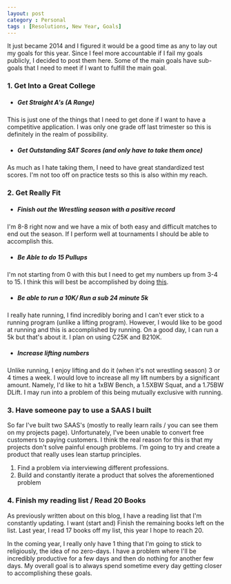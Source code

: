 ```yaml
---
layout: post
category : Personal
tags : [Resolutions, New Year, Goals]
---
```

It just became 2014 and I figured it would be a good time as any to lay out my goals for this year. 
Since I feel more accountable if I fail my goals publicly, I decided to post them here. Some of the main goals 
have sub-goals that I need to meet if I want to fulfill the main goal.

### 1. Get Into a Great College
 * ##### Get Straight A's (A Range) 
 This is just one of the things that I need to get done if I want to have a competitive application. I was only 
 one grade off last trimester so this is definitely in the realm of possibility.  
 * ##### Get Outstanding SAT Scores (and only have to take them once)
 As much as I hate taking them, I need to have great standardized test scores. I'm not too off on practice
 tests so this is also within my reach.
 
### 2. Get Really Fit
 * ##### Finish out the Wrestling season with a positive record
 I'm 8-8 right now and we have a mix of both easy and difficult matches to end out the season. If I perform well
 at tournaments I should be able to accomplish this.
 * ##### Be Able to do 15 Pullups
 I'm not starting from 0 with this but I need to get my numbers up from 3-4 to 15. I think this will best be
 accomplished by doing <a href="http://manlypat.wordpress.com/2009/02/24/armstrong-pull-up-program/">this</a>. 
 * ##### Be able to run a 10K/ Run a sub 24 minute 5k
 I really hate running, I find incredibly boring and I can't ever stick to a running program (unlike a lifting program).
 However, I would like to be good at running and this is accomplished by running. On a good day, I can run a 5k but
 that's about it. I plan on using C25K and B210K.
 * ##### Increase lifting numbers
 Unlike running, I enjoy lifting and do it (when it's not wrestling season) 3 or 4 times a week. I would love to
 increase all my lift numbers by a significant amount. Namely, I'd like to hit a 1xBW Bench, a 1.5XBW Squat, and a 
 1.75BW DLift. I may run into a problem of this being mutually exclusive with running. 

### 3. Have someone pay to use a SAAS I built 
So far I've built two SAAS's (mostly to really learn rails / you can see them on my projects page). Unfortunately,
I've been unable to convert free customers to paying customers. I think the real reason for this is that my projects
don't solve painful enough problems. I'm going to try and create a product that really uses lean startup principles.
 1. Find a problem via interviewing different professions.
 2. Build and constantly iterate a product that solves the aforementioned problem 
 
### 4. Finish my reading list / Read 20 Books
As previously written about on this blog, I have a reading list that I'm constantly updating. I want (start and) Finish
the remaining books left on the list. Last year, I read 17 books off my list, this year I hope to reach 20. 

 In the coming year, I really only have 1 thing that I'm going to stick to religiously, the idea of no zero-days. 
 I have a problem where I'll be incredibly productive for a few days and then do nothing for another few days. My 
 overall goal is to always spend sometime every day getting closer to accomplishing these goals.